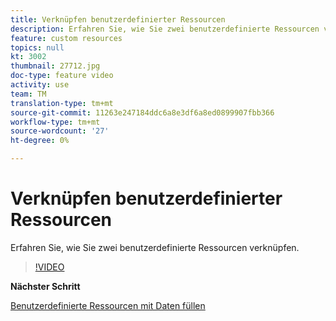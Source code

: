 ```yaml
---
title: Verknüpfen benutzerdefinierter Ressourcen
description: Erfahren Sie, wie Sie zwei benutzerdefinierte Ressourcen verknüpfen.
feature: custom resources
topics: null
kt: 3002
thumbnail: 27712.jpg
doc-type: feature video
activity: use
team: TM
translation-type: tm+mt
source-git-commit: 11263e247184ddc6a8e3df6a8ed0899907fbb366
workflow-type: tm+mt
source-wordcount: '27'
ht-degree: 0%

---
```



# Verknüpfen benutzerdefinierter Ressourcen

Erfahren Sie, wie Sie zwei benutzerdefinierte Ressourcen verknüpfen.

>[!VIDEO](https://video.tv.adobe.com/v/27712?quality=9)

**Nächster Schritt**

[Benutzerdefinierte Ressourcen mit Daten füllen](./populate-custom-resources-with-data.md)
